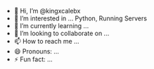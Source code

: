- 👋 Hi, I’m @kingxcalebx
- 👀 I’m interested in ... Python, Running Servers
- 🌱 I’m currently learning ...
- 💞️ I’m looking to collaborate on ...
- 📫 How to reach me ...
- 😄 Pronouns: ...
- ⚡ Fun fact: ...

<!---
kingxcalebx/kingxcalebx is a ✨ special ✨ repository because its `README.md` (this file) appears on your GitHub profile.
You can click the Preview link to take a look at your changes.
--->
